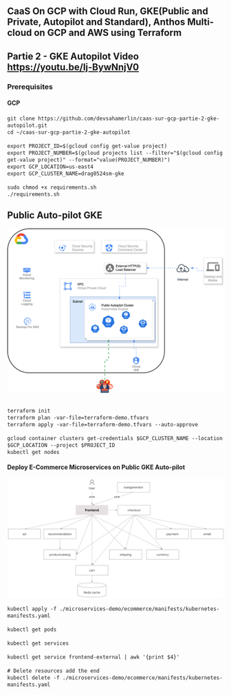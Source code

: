 ## CaaS On GCP with Cloud Run, GKE(Public and Private, Autopilot and Standard), Anthos Multi-cloud on GCP and AWS using Terraform
## Partie 2 - GKE Autopilot Video https://youtu.be/Ij-BywNnjV0
### Prerequisites
#### GCP

```shell
git clone https://github.com/devsahamerlin/caas-sur-gcp-partie-2-gke-autopilot.git
cd ~/caas-sur-gcp-partie-2-gke-autopilot

export PROJECT_ID=$(gcloud config get-value project)
export PROJECT_NUMBER=$(gcloud projects list --filter="$(gcloud config get-value project)" --format="value(PROJECT_NUMBER)")
export GCP_LOCATION=us-east4
export GCP_CLUSTER_NAME=drag0524sm-gke

sudo chmod +x requirements.sh
./requirements.sh
```

## Public Auto-pilot GKE

![Public-GKE-Autopilot.svg](images%2FPublic-GKE-Autopilot.svg)

```shell

terraform init
terraform plan -var-file=terraform-demo.tfvars
terraform apply -var-file=terraform-demo.tfvars --auto-approve

gcloud container clusters get-credentials $GCP_CLUSTER_NAME --location $GCP_LOCATION --project $PROJECT_ID
kubectl get nodes

```

#### Deploy E-Commerce Microservices on Public GKE Auto-pilot

![microservices-architecture-diagram.png](images%2Fmicroservices-architecture-diagram.png)


```shell
kubectl apply -f ./microservices-demo/ecommerce/manifests/kubernetes-manifests.yaml

kubectl get pods

kubectl get services

kubectl get service frontend-external | awk '{print $4}'

# Delete resources add the end
kubectl delete -f ./microservices-demo/ecommerce/manifests/kubernetes-manifests.yaml
```